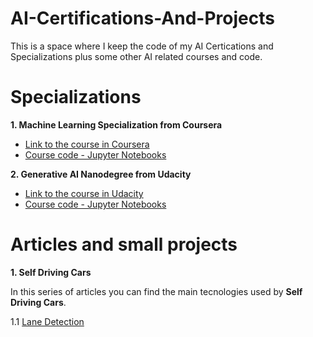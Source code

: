 # AI-Certifications-And-Projects

This is a space where I keep the code of my AI Certications and Specializations plus some other AI related courses and code.

# Specializations

**1. Machine Learning Specialization from Coursera**
   - [Link to the course in Coursera](https://www.coursera.org/specializations/machine-learning-introduction)
   - [Course code - Jupyter Notebooks](https://github.com/ricardolousada/AI-Certifications-And-Projects/tree/a65818b4d76d043b81e0f09413b5fe0ed293d893/Coursera%20Machine%20Learning%20Specialization)

**2. Generative AI Nanodegree from Udacity**
   - [Link to the course in Udacity](https://www.udacity.com/course/generative-ai--nd608)
   - [Course code - Jupyter Notebooks](https://github.com/ricardolousada/AI-Certifications-And-Projects/blob/main/Generative-AI-Nanodegree/READ.md)

# Articles and small projects

**1. Self Driving Cars**

In this series of articles you can find the main tecnologies used by **Self Driving Cars**.

1.1 [Lane Detection](https://github.com/ricardolousada/Self-Driving-Cars)
